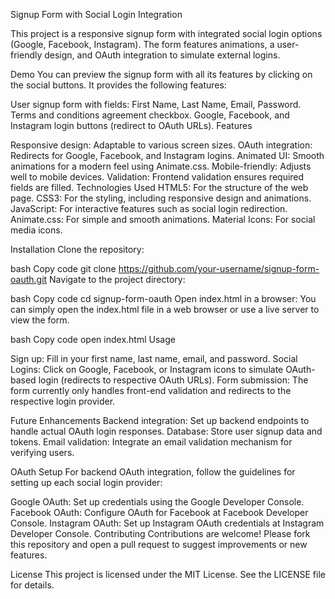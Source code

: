 Signup Form with Social Login Integration

This project is a responsive signup form with integrated social login options (Google, Facebook, Instagram). The form features animations, a user-friendly design, and OAuth integration to simulate external logins.

Demo
You can preview the signup form with all its features by clicking on the social buttons. It provides the following features:

User signup form with fields: First Name, Last Name, Email, Password.
Terms and conditions agreement checkbox.
Google, Facebook, and Instagram login buttons (redirect to OAuth URLs).
Features

Responsive design: Adaptable to various screen sizes.
OAuth integration: Redirects for Google, Facebook, and Instagram logins.
Animated UI: Smooth animations for a modern feel using Animate.css.
Mobile-friendly: Adjusts well to mobile devices.
Validation: Frontend validation ensures required fields are filled.
Technologies Used
HTML5: For the structure of the web page.
CSS3: For the styling, including responsive design and animations.
JavaScript: For interactive features such as social login redirection.
Animate.css: For simple and smooth animations.
Material Icons: For social media icons.

Installation
Clone the repository:

bash
Copy code
git clone https://github.com/your-username/signup-form-oauth.git
Navigate to the project directory:

bash
Copy code
cd signup-form-oauth
Open index.html in a browser: You can simply open the index.html file in a web browser or use a live server to view the form.

bash
Copy code
open index.html
Usage

Sign up: Fill in your first name, last name, email, and password.
Social Logins: Click on Google, Facebook, or Instagram icons to simulate OAuth-based login (redirects to respective OAuth URLs).
Form submission: The form currently only handles front-end validation and redirects to the respective login provider.

Future Enhancements
Backend integration: Set up backend endpoints to handle actual OAuth login responses.
Database: Store user signup data and tokens.
Email validation: Integrate an email validation mechanism for verifying users.

OAuth Setup
For backend OAuth integration, follow the guidelines for setting up each social login provider:

Google OAuth: Set up credentials using the Google Developer Console.
Facebook OAuth: Configure OAuth for Facebook at Facebook Developer Console.
Instagram OAuth: Set up Instagram OAuth credentials at Instagram Developer Console.
Contributing
Contributions are welcome! Please fork this repository and open a pull request to suggest improvements or new features.

License
This project is licensed under the MIT License. See the LICENSE file for details.
